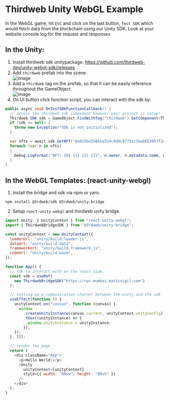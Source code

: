 # Thirdweb Unity WebGL Example

In the WebGL game, hit `ESC` and click on the last button, `Test SDK` which would fetch data from the blockchain using our Unity SDK. Look at your website console log for the request and responses

## In the Unity:
1. Install thirdweb sdk unitypackage. https://github.com/thirdweb-dev/unity-webgl-sdk/releases
2. Add `thirdweb` prefab into the scene. <br/>
![image](https://user-images.githubusercontent.com/2171134/150072027-587fa20d-de18-4059-83da-b22f9e52a282.png)
3. Add a `thirdweb` tag on the prefab, so that it can be easily reference throughout the GameObject. <br/>
![image](https://user-images.githubusercontent.com/2171134/150071935-926c8f43-e6a7-499f-9d2b-a6309b9cc9c8.png)
4. On UI button click function script, you can interact with the sdk by:
```c#
public async void OnTestSDKFunctionCallback() {
  // access the thirdweb sdk component however your project is setup!
  Thirdweb.SDK sdk = GameObject.FindWithTag("thirdweb").GetComponent<Thirdweb.SDK>();
  if (sdk == null) {
    throw new Exception("SDK is not initialized");
  }

  var nfts = await sdk.GetNFT("0x025b435B5ba354c9d0C8772cc36aDEE3957f2A6D").GetAllWithOwner();
  foreach (var n in nfts)
  {
    Debug.LogFormat("NFT: {0} {1} {2} {3}", n.owner, n.metadata.name, n.metadata.description, n.metadata.image);
  }
}
```

## In the WebGL Templates: (react-unity-webgl)
1. Install the bridge and sdk via npm or yarn.
```
npm install @3rdweb/sdk @3rdweb/unity-bridge
```
2. Setup `react-unity-webgl` and thirdweb unity bridge.
```javascript
import Unity, { UnityContext } from "react-unity-webgl";
import { ThirdwebBridgeSDK } from "@3rdweb/unity-bridge";

const unityContext = new UnityContext({
  loaderUrl: "unity/build.loader.js",
  dataUrl: "unity/build.data",
  frameworkUrl: "unity/build.framework.js",
  codeUrl: "unity/build.wasm",
});

function App() {
  // sdk to interact with on the react side.
  const sdk = useRef(
    new ThirdwebBridgeSDK("https://rpc-mumbai.maticvigil.com")
  );

  // setting up a communication channel between the unity and the sdk
  useEffect(function () {
    unityContext.on("canvas", function (canvas) {
      window
        .createUnityInstance(canvas.current, unityContext.unityConfig)
        .then((unityInstance) => {
          window.unityInstance = unityInstance;
        });
    });
  }, []);

  // render the page
  return (
    <div className="App">
      <p>Hello World!</p>
      <Unity
        unityContext={unityContext}
        style={{ width: "80vw", height: "80vh" }}
      />
    </div>
  );
}
```
